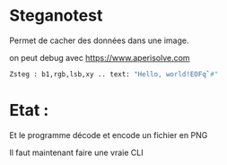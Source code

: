 # Steganotest

Permet de cacher des données dans une image.

on peut debug avec https://www.aperisolve.com

```bash
Zsteg : b1,rgb,lsb,xy .. text: "Hello, world!EOFq`#"

```
# Etat : 

Et le programme décode et encode un fichier en PNG

Il faut maintenant faire une vraie CLI